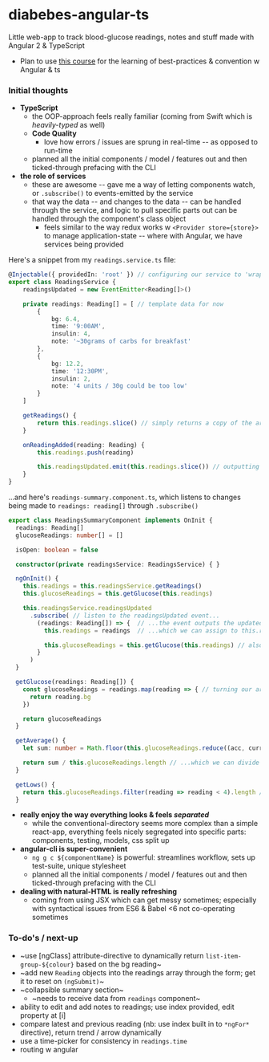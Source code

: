 # diabebes-angular-ts
Little web-app to track blood-glucose readings, notes and stuff made with Angular 2 & TypeScript

* Plan to use [this course](https://www.udemy.com/the-complete-guide-to-angular-2) for the learning of best-practices & convention w Angular & ts

### Initial thoughts
* **TypeScript**
    * the OOP-approach feels really familiar (coming from Swift which is *heavily-typed* as well)
    * **Code Quality**
        * love how errors / issues are sprung in real-time -- as opposed to run-time
    * planned all the initial components / model / features out and then ticked-through prefacing with the CLI
* **the role of services**
    * these are awesome -- gave me a way of letting components watch, or `.subscribe()` to events-emitted by the service
    * that way the data -- and changes to the data -- can be handled through the service, and logic to pull specific parts out can be handled through the component's class object
        * feels similar to the way redux works w `<Provider store={store}>` to manage application-state -- where with Angular, we have services being provided
        
Here's a snippet from my `readings.service.ts` file:
```typescript
@Injectable({ providedIn: 'root' }) // configuring our service to 'wrap' / or provide to the entire app
export class ReadingsService {
    readingsUpdated = new EventEmitter<Reading[]>()

    private readings: Reading[] = [ // template data for now
        {
            bg: 6.4,
            time: '9:00AM',
            insulin: 4,
            note: '~30grams of carbs for breakfast'
        },
        {
            bg: 12.2,
            time: '12:30PM',
            insulin: 2,
            note: '4 units / 30g could be too low'
        }
    ]

    getReadings() {
        return this.readings.slice() // simply returns a copy of the array; i.e. not the original value
    }

    onReadingAdded(reading: Reading) {
        this.readings.push(reading)

        this.readingsUpdated.emit(this.readings.slice()) // outputting the new data as an event; lets components w the service subscribe to changes
    }
}
```
...and here's `readings-summary.component.ts`, which listens to changes being made to `readings: reading[]` through `.subscribe()`
```typescript
export class ReadingsSummaryComponent implements OnInit {
  readings: Reading[]
  glucoseReadings: number[] = []

  isOpen: boolean = false

  constructor(private readingsService: ReadingsService) { }

  ngOnInit() {
    this.readings = this.readingsService.getReadings()
    this.glucoseReadings = this.getGlucose(this.readings)

    this.readingsService.readingsUpdated
      .subscribe( // listen to the readingsUpdated event...
        (readings: Reading[]) => {  // ...the event outputs the updated readings array
          this.readings = readings  // ...which we can assign to this.readings on this component

          this.glucoseReadings = this.getGlucose(this.readings) // also, reinit the glucose-readings array
        }
      )
  }

  getGlucose(readings: Reading[]) {
    const glucoseReadings = readings.map(reading => { // turning our array of objects into an array of reading.bg(s)
      return reading.bg
    })

    return glucoseReadings
  }

  getAverage() {
    let sum: number = Math.floor(this.glucoseReadings.reduce((acc, curr) => acc + curr)) // reducing that array of glucoseReadings into a sum...

    return sum / this.glucoseReadings.length // ...which we can divide through by the length of the array to find the average.
  }

  getLows() {
    return this.glucoseReadings.filter(reading => reading < 4).length // filter the readings below 4 into a new array, and return its length
  }
```
* **really enjoy the way everything looks & feels *separated***
    * while the conventional-directory seems more complex than a simple react-app, everything feels nicely segregated into specific parts: components, testing, models, css split up
* **angular-cli is super-convenient**
    * `ng g c ${componentName}` is powerful: streamlines workflow, sets up test-suite, unique stylesheet
    * planned all the initial components / model / features out and then ticked-through prefacing with the CLI
* **dealing with natural-HTML is really refreshing**
    * coming from using JSX which can get messy sometimes; especially with syntactical issues from ES6 & Babel <6 not co-operating sometimes

### To-do's / next-up
* ~use [ngClass] attribute-directive to dynamically return `list-item-group-${colour}` based on the bg reading~
* ~add new `Reading` objects into the readings array through the form; get it to reset on `(ngSubmit)`~
* ~collapsible summary section~
    * ~needs to receive data from `readings` component~
* ability to edit and add notes to readings; use index provided, edit property at [i]
* compare latest and previous reading (nb: use index built in to `*ngFor*` directive), return trend / arrow dynamically
* use a time-picker for consistency in `readings.time` 
* routing w angular
